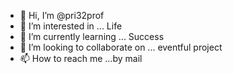 - 👋 Hi, I’m @pri32prof
- 👀 I’m interested in ... Life
- 🌱 I’m currently learning ... Success
- 💞️ I’m looking to collaborate on ... eventful project
- 📫 How to reach me ...by mail

<!---
pri32prof/pri32prof is a ✨ special ✨ repository because its `README.md` (this file) appears on your GitHub profile.
You can click the Preview link to take a look at your changes.
--->
